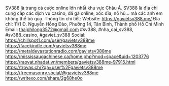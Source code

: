 SV388 là trang cá cược online lớn nhất khu vực Châu Á. SV388 là địa chỉ cung cấp các dịch vụ casino, đá gà online, xóc đĩa, nổ hũ... mà các anh em không thể bỏ qua.
Thông tin chi tiết:
Website: https://gavietsv388.me/
Địa chỉ: 11/1 Đ. Nguyễn Hồng Đào, Phường 14, Tân Bình, Thành phố Hồ Chí Minh
Email: thaiphilong3572@gmail.com
#sv388, #nha_cai_sv388, #sv388_casino, #gaviet_sv388
Social:
https://chillspot1.com/user/gavietsv388me
https://facekindle.com/gavietsv388me
https://metaldevastationradio.com/gavietsv388me
https://mississaugachinese.ca/home.php?mod=space&uid=1203776
https://raovat.nhadat.vn/members/gavietsv388me-97915.html
https://trovas.ch/?qa=user%2Fgavietsv388me
https://freemasonry.social/@gavietsv388me
https://writexo.com/share/2g68he0o
